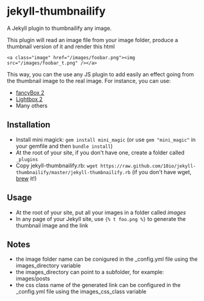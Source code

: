 # jekyll-thumbnailify


A Jekyll plugin to thumbnailify any image.

This plugin will read an image file from your image folder, produce a thumbnail version of it and render this html
```
<a class="image" href="/images/foobar.png"><img src="/images/foobar_t.png" /></a>
```

This way, you can the use any JS plugin to add easily an effect going from the thumbnail image to the real image.
For instance, you can use:

* [fancyBox 2](http://fancyapps.com/fancybox/)
* [Lightbox 2](http://lokeshdhakar.com/projects/lightbox2/)
* Many others

## Installation
* Install mini magick: `gem install mini_magic` (or use `gem "mini_magic"` in your gemfile and then `bundle install`)
* At the root of your site, if you don't have one, create a folder called `_plugins`
* Copy jekyll-thumbnailify.rb: `wget https://raw.github.com/10io/jekyll-thumbnailify/master/jekyll-thumbnailify.rb` (if you don't have wget, [brew](http://mxcl.github.com/homebrew/) it!)

## Usage
* At the root of your site, put all your images in a folder called _images_
* In any page of your Jekyll site, use `{% t foo.png %}` to generate the thumbnail image and the link

## Notes
* the image folder name can be conigured in the \_config.yml file using the images\_directory variable
* the images\_directory can point to a subfolder, for example: images/posts
* the css class name of the generated link can be configured in the \_config.yml file using the images\_css\_class variable